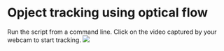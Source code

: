 # Opject tracking using optical flow
Run the script from a command line. Click on the video captured by your webcam to start tracking.
![](spycrab.gif)
